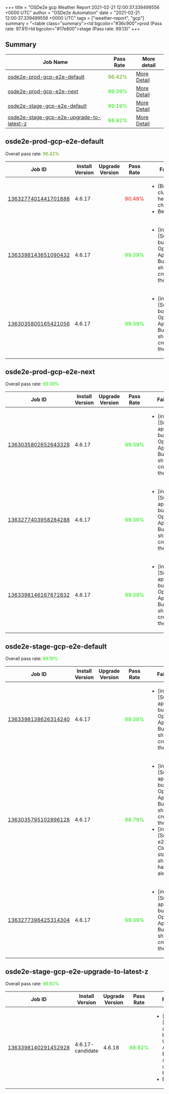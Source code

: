 +++
title = "OSDe2e gcp Weather Report 2021-02-21 12:00:37.339499556 +0000 UTC"
author = "OSDe2e Automation"
date = "2021-02-21 12:00:37.339499556 +0000 UTC"
tags = ["weather-report", "gcp"]
summary = "<table class=\"summary\"><tr><td bgcolor=\"#36c900\"></td><td>prod (Pass rate: 97.91)</td></tr><tr><td bgcolor=\"#17e800\"></td><td>stage (Pass rate: 99.13)</td></tr></table>"
+++
## Summary

| Job Name | Pass Rate | More detail |
|----------|-----------|-------------|
|[osde2e-prod-gcp-e2e-default](https://prow.svc.ci.openshift.org/?job=osde2e-prod-gcp-e2e-default)| <span style="color:#5ca300;">96.42%</span>|[More Detail](#osde2e-prod-gcp-e2e-default)|
|[osde2e-prod-gcp-e2e-next](https://prow.svc.ci.openshift.org/?job=osde2e-prod-gcp-e2e-next)| <span style="color:#10ef00;">99.39%</span>|[More Detail](#osde2e-prod-gcp-e2e-next)|
|[osde2e-stage-gcp-e2e-default](https://prow.svc.ci.openshift.org/?job=osde2e-stage-gcp-e2e-default)| <span style="color:#15ea00;">99.19%</span>|[More Detail](#osde2e-stage-gcp-e2e-default)|
|[osde2e-stage-gcp-e2e-upgrade-to-latest-z](https://prow.svc.ci.openshift.org/?job=osde2e-stage-gcp-e2e-upgrade-to-latest-z)| <span style="color:#1ce300;">98.92%</span>|[More Detail](#osde2e-stage-gcp-e2e-upgrade-to-latest-z)|



## osde2e-prod-gcp-e2e-default

Overall pass rate: <span style="color:#5ca300;">96.42%</span>

| Job ID | Install Version | Upgrade Version | Pass Rate | Failures |
|--------|-----------------|-----------------|-----------|----------|
[1363277401441701888](https://prow.ci.openshift.org/view/gs/origin-ci-test/logs/osde2e-prod-gcp-e2e-default/1363277401441701888) | 4.6.17 |  | <span style="color:#f30c00;">90.48%</span>|<ul><li>[BeforeSuite] cluster-health-check</li><li>BeforeSuite</li></ul>
[1363398143651090432](https://prow.ci.openshift.org/view/gs/origin-ci-test/logs/osde2e-prod-gcp-e2e-default/1363398143651090432) | 4.6.17 |  | <span style="color:#10ef00;">99.39%</span>|<ul><li>[install] [Suite: app-builds] OpenShift Application Build E2E should get created in the cluster</li></ul>
[1363035800165421056](https://prow.ci.openshift.org/view/gs/origin-ci-test/logs/osde2e-prod-gcp-e2e-default/1363035800165421056) | 4.6.17 |  | <span style="color:#10ef00;">99.39%</span>|<ul><li>[install] [Suite: app-builds] OpenShift Application Build E2E should get created in the cluster</li></ul>



## osde2e-prod-gcp-e2e-next

Overall pass rate: <span style="color:#10ef00;">99.39%</span>

| Job ID | Install Version | Upgrade Version | Pass Rate | Failures |
|--------|-----------------|-----------------|-----------|----------|
[1363035802652643328](https://prow.ci.openshift.org/view/gs/origin-ci-test/logs/osde2e-prod-gcp-e2e-next/1363035802652643328) | 4.6.17 |  | <span style="color:#10ef00;">99.39%</span>|<ul><li>[install] [Suite: app-builds] OpenShift Application Build E2E should get created in the cluster</li></ul>
[1363277403958284288](https://prow.ci.openshift.org/view/gs/origin-ci-test/logs/osde2e-prod-gcp-e2e-next/1363277403958284288) | 4.6.17 |  | <span style="color:#10ef00;">99.39%</span>|<ul><li>[install] [Suite: app-builds] OpenShift Application Build E2E should get created in the cluster</li></ul>
[1363398146167672832](https://prow.ci.openshift.org/view/gs/origin-ci-test/logs/osde2e-prod-gcp-e2e-next/1363398146167672832) | 4.6.17 |  | <span style="color:#10ef00;">99.39%</span>|<ul><li>[install] [Suite: app-builds] OpenShift Application Build E2E should get created in the cluster</li></ul>



## osde2e-stage-gcp-e2e-default

Overall pass rate: <span style="color:#15ea00;">99.19%</span>

| Job ID | Install Version | Upgrade Version | Pass Rate | Failures |
|--------|-----------------|-----------------|-----------|----------|
[1363398138626314240](https://prow.ci.openshift.org/view/gs/origin-ci-test/logs/osde2e-stage-gcp-e2e-default/1363398138626314240) | 4.6.17 |  | <span style="color:#10ef00;">99.39%</span>|<ul><li>[install] [Suite: app-builds] OpenShift Application Build E2E should get created in the cluster</li></ul>
[1363035795102896128](https://prow.ci.openshift.org/view/gs/origin-ci-test/logs/osde2e-stage-gcp-e2e-default/1363035795102896128) | 4.6.17 |  | <span style="color:#1fe000;">98.79%</span>|<ul><li>[install] [Suite: app-builds] OpenShift Application Build E2E should get created in the cluster</li><li>[install] [Suite: e2e] Cluster state should have no alerts</li></ul>
[1363277396425314304](https://prow.ci.openshift.org/view/gs/origin-ci-test/logs/osde2e-stage-gcp-e2e-default/1363277396425314304) | 4.6.17 |  | <span style="color:#10ef00;">99.39%</span>|<ul><li>[install] [Suite: app-builds] OpenShift Application Build E2E should get created in the cluster</li></ul>



## osde2e-stage-gcp-e2e-upgrade-to-latest-z

Overall pass rate: <span style="color:#1ce300;">98.92%</span>

| Job ID | Install Version | Upgrade Version | Pass Rate | Failures |
|--------|-----------------|-----------------|-----------|----------|
[1363398140291452928](https://prow.ci.openshift.org/view/gs/origin-ci-test/logs/osde2e-stage-gcp-e2e-upgrade-to-latest-z/1363398140291452928) | 4.6.17-candidate | 4.6.18 | <span style="color:#1ce300;">98.92%</span>|<ul><li>[install] [Suite: app-builds] OpenShift Application Build E2E should get created in the cluster</li><li>BeforeSuite</li></ul>



